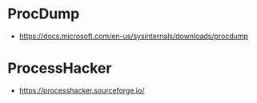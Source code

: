 # ProcDump

- https://docs.microsoft.com/en-us/sysinternals/downloads/procdump

# ProcessHacker

- https://processhacker.sourceforge.io/
